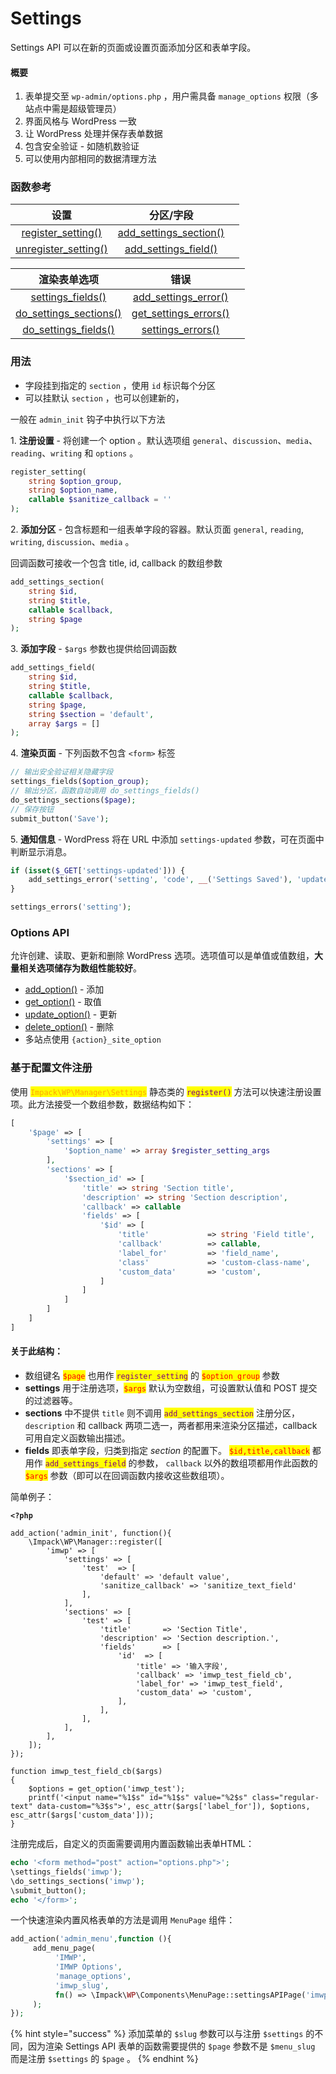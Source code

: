 # Settings

&#x20;Settings API 可以在新的页面或设置页面添加分区和表单字段。

#### 概要

1. 表单提交至 `wp-admin/options.php` ，用户需具备 `manage_options` 权限（多站点中需是超级管理员）
2. 界面风格与 WordPress 一致
3. 让 WordPress 处理并保存表单数据
4. 包含安全验证 - 如随机数验证
5. 可以使用内部相同的数据清理方法

### 函数参考

<table><thead><tr><th align="center">设置</th><th align="center">分区/字段</th><th data-hidden></th></tr></thead><tbody><tr><td align="center"><a href="https://developer.wordpress.org/reference/functions/register_setting/">register_setting()</a></td><td align="center"><a href="https://developer.wordpress.org/reference/functions/add_settings_section/">add_settings_section()</a></td><td></td></tr><tr><td align="center"><a href="https://developer.wordpress.org/reference/functions/unregister_setting/">unregister_setting()</a></td><td align="center"><a href="https://developer.wordpress.org/reference/functions/add_settings_field/">add_settings_field()</a></td><td></td></tr></tbody></table>

<table><thead><tr><th align="center">渲染表单选项</th><th align="center">错误</th><th data-hidden></th></tr></thead><tbody><tr><td align="center"><a href="https://developer.wordpress.org/reference/functions/settings_fields/">settings_fields()</a></td><td align="center"><a href="https://developer.wordpress.org/reference/functions/add_settings_error/">add_settings_error()</a></td><td></td></tr><tr><td align="center"><a href="https://developer.wordpress.org/reference/functions/do_settings_sections/">do_settings_sections()</a></td><td align="center"><a href="https://developer.wordpress.org/reference/functions/get_settings_errors/">get_settings_errors()</a></td><td></td></tr><tr><td align="center"><a href="https://developer.wordpress.org/reference/functions/do_settings_fields/">do_settings_fields()</a></td><td align="center"><a href="https://developer.wordpress.org/reference/functions/settings_errors/">settings_errors()</a></td><td></td></tr></tbody></table>

### 用法

* 字段挂到指定的 `section` ，使用 `id` 标识每个分区
* 可以挂默认 `section` ，也可以创建新的，

一般在 `admin_init` 钩子中执行以下方法&#x20;

1\. **注册设置** - 将创建一个 option 。默认选项组 `general`、`discussion`、`media`、 `reading`、`writing` 和 `options` 。

```php
register_setting(
    string $option_group,
    string $option_name,
    callable $sanitize_callback = ''
);
```

2\. **添加分区** - 包含标题和一组表单字段的容器。默认页面 `general`, `reading`, `writing`, `discussion`、`media` 。

回调函数可接收一个包含 title, id, callback 的数组参数

```php
add_settings_section(
    string $id,
    string $title,
    callable $callback,
    string $page
);
```

3\. **添加字段** - `$args` 参数也提供给回调函数

```php
add_settings_field(
    string $id,
    string $title,
    callable $callback,
    string $page,
    string $section = 'default',
    array $args = []
);
```

4\. **渲染页面** - 下列函数不包含 `<form>` 标签

```php
// 输出安全验证相关隐藏字段
settings_fields($option_group);
// 输出分区，函数自动调用 do_settings_fields()
do_settings_sections($page);
// 保存按钮
submit_button('Save');
```

5\. **通知信息** - WordPress 将在 URL 中添加 `settings-updated` 参数，可在页面中判断显示消息。

```php
if (isset($_GET['settings-updated'])) {
    add_settings_error('setting', 'code', __('Settings Saved'), 'updated');
}

settings_errors('setting');
```

### Options API

允许创建、读取、更新和删除 WordPress 选项。选项值可以是单值或值数组，**大量相关选项储存为数组性能较好**。

* [add\_option()](https://developer.wordpress.org/reference/functions/add\_option/) - 添加
* [get\_option()](https://developer.wordpress.org/reference/functions/get\_option/) - 取值
* [update\_option()](https://developer.wordpress.org/reference/functions/update\_option/) - 更新
* [delete\_option()](https://developer.wordpress.org/reference/functions/delete\_option/) - 删除
* 多站点使用 `{action}_site_option`&#x20;

### 基于配置文件注册

使用 <mark style="color:orange;">`Impack\WP\Manager\Settings`</mark> 静态类的 <mark style="color:purple;">`register()`</mark> 方法可以快速注册设置项。此方法接受一个数组参数，数据结构如下：

```php
[
    '$page' => [
        'settings' => [
            '$option_name' => array $register_setting_args
        ],
        'sections' => [
            '$section_id' => [
                'title' => string 'Section title',
                'description' => string 'Section description',
                'callback' => callable
                'fields' => [
                    '$id' => [
                        'title'             => string 'Field title',
                        'callback'          => callable,
                        'label_for'         => 'field_name',
                        'class'             => 'custom-class-name',
                        'custom_data'       => 'custom',
                    ]
                ]
            ]
        ]
    ]
]
```

#### 关于此结构：

* 数组键名 <mark style="color:red;">`$page`</mark> 也用作 <mark style="color:purple;">`register_setting`</mark> 的 <mark style="color:red;">`$option_group`</mark> 参数
* **settings** 用于注册选项，<mark style="color:red;">`$args`</mark> 默认为空数组，可设置默认值和 POST 提交的过滤器等。
* **sections** 中不提供 `title` 则不调用 <mark style="color:purple;">`add_settings_section`</mark> 注册分区，`description` 和 callback 两项二选一，两者都用来渲染分区描述，callback 可用自定义函数输出描述。
* **fields** 即表单字段，归类到指定 _section_ 的配置下。 <mark style="color:red;">`$id,title,callback`</mark> 都用作 <mark style="color:purple;">`add_settings_field`</mark> 的参数， `callback` 以外的数组项都用作此函数的 <mark style="color:red;">`$args`</mark> 参数（即可以在回调函数内接收这些数组项）。

简单例子：

<pre class="language-php"><code class="lang-php"><strong>&#x3C;?php
</strong>
add_action('admin_init', function(){
    \Impack\WP\Manager::register([
        'imwp' => [
            'settings' => [
                'test'  => [
                    'default' => 'default value',
                    'sanitize_callback' => 'sanitize_text_field'
                ], 
            ],
            'sections' => [
                'test' => [
                    'title'       => 'Section Title',
                    'description' => 'Section description.',
                    'fields'      => [
                        'id'  => [
                            'title' => '输入字段',
                            'callback' => 'imwp_test_field_cb',
                            'label_for' => 'imwp_test_field',
                            'custom_data' => 'custom',
                        ],
                    ],
                ],
            ],
        ],
    ]);
});

function imwp_test_field_cb($args)
{
    $options = get_option('imwp_test');
    printf('&#x3C;input name="%1$s" id="%1$s" value="%2$s" class="regular-text" data-custom="%3$s">', esc_attr($args['label_for']), $options, esc_attr($args['custom_data']));
}
</code></pre>

注册完成后，自定义的页面需要调用内置函数输出表单HTML：

```php
echo '<form method="post" action="options.php">';
\settings_fields('imwp');
\do_settings_sections('imwp');
\submit_button();
echo '</form>';
```

一个快速渲染内置风格表单的方法是调用 `MenuPage` 组件：

```php
add_action('admin_menu',function (){
     add_menu_page(
          'IMWP',
          'IMWP Options',
          'manage_options',
          'imwp_slug',
          fn() => \Impack\WP\Components\MenuPage::settingsAPIPage('imwp')
     );
});
```

{% hint style="success" %}
添加菜单的 `$slug` 参数可以与注册 `$settings` 的不同，因为渲染 Settings API 表单的函数需要提供的 `$page` 参数不是 `$menu_slug` 而是注册 `$settings` 的 `$page` 。
{% endhint %}
